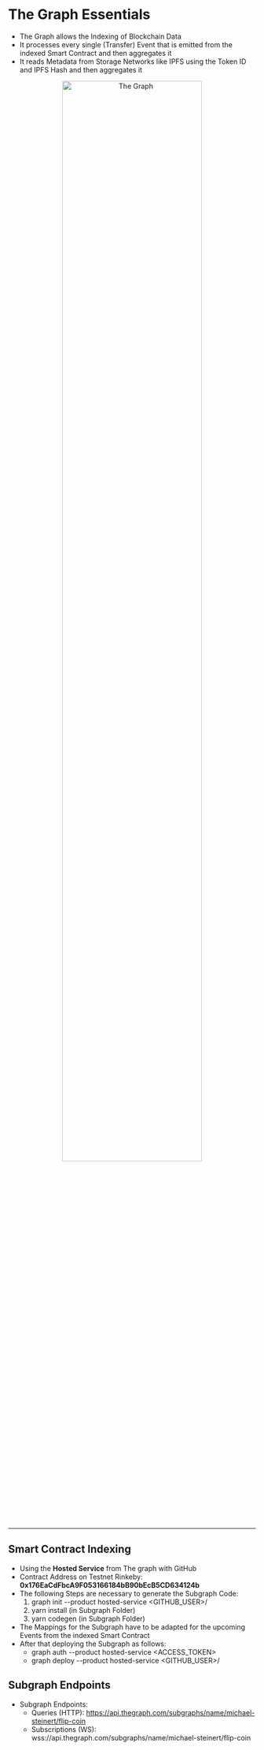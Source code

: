 # The Graph Essentials
* The Graph allows the Indexing of Blockchain Data
* It processes every single (Transfer) Event that is emitted from the indexed Smart Contract and then aggregates it
* It reads Metadata from Storage Networks like IPFS using the Token ID and IPFS Hash and then aggregates it

 <p align="center">
    <img src="https://user-images.githubusercontent.com/29623199/146331751-c8e06574-c90d-439c-9c85-4909c35f3af3.png" alt="The Graph" width="75%"/>
</P>

<hr/>

## Smart Contract Indexing
* Using the __Hosted Service__ from The graph with GitHub
* Contract Address on Testnet Rinkeby: __0x176EaCdFbcA9F053166184bB90bEcB5CD634124b__
* The following Steps are necessary to generate the Subgraph Code:
  1) graph init --product hosted-service <GITHUB_USER>/<SUBGRAPH NAME>
  2) yarn install (in Subgraph Folder)
  3) yarn codegen (in Subgraph Folder)
* The Mappings for the Subgraph have to be adapted for the upcoming Events from the indexed Smart Contract
* After that deploying the Subgraph as follows:
  * graph auth --product hosted-service <ACCESS_TOKEN>
  * graph deploy --product hosted-service <GITHUB_USER>/<SUBGRAPH NAME>

## Subgraph Endpoints
* Subgraph Endpoints:
  * Queries (HTTP):     https://api.thegraph.com/subgraphs/name/michael-steinert/flip-coin
  * Subscriptions (WS): wss://api.thegraph.com/subgraphs/name/michael-steinert/flip-coin
